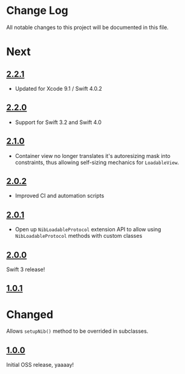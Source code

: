 # Change Log
All notable changes to this project will be documented in this file.

# Next

## [2.2.1](https://github.com/MLSDev/LoadableViews/releases/tag/2.2.1)

* Updated for Xcode 9.1 / Swift 4.0.2

## [2.2.0](https://github.com/MLSDev/LoadableViews/releases/tag/2.2.0)

* Support for Swift 3.2 and Swift 4.0

## [2.1.0](https://github.com/MLSDev/LoadableViews/releases/tag/2.1.0)

* Container view no longer translates it's autoresizing mask into constraints, thus allowing self-sizing mechanics for `LoadableView`.

## [2.0.2](https://github.com/MLSDev/LoadableViews/releases/tag/2.0.2)

* Improved CI and automation scripts

## [2.0.1](https://github.com/MLSDev/LoadableViews/releases/tag/2.0.1)

* Open up `NibLoadableProtocol` extension API to allow using `NibLoadableProtocol` methods with custom classes

## [2.0.0](https://github.com/MLSDev/LoadableViews/releases/tag/2.0.0)

Swift 3 release!

## [1.0.1](https://github.com/MLSDev/LoadableViews/releases/tag/1.0.1)

# Changed

Allows `setupNib()` method to be overrided in subclasses.

## [1.0.0](https://github.com/MLSDev/LoadableViews/releases/tag/1.0.0)

Initial OSS release, yaaaay!
